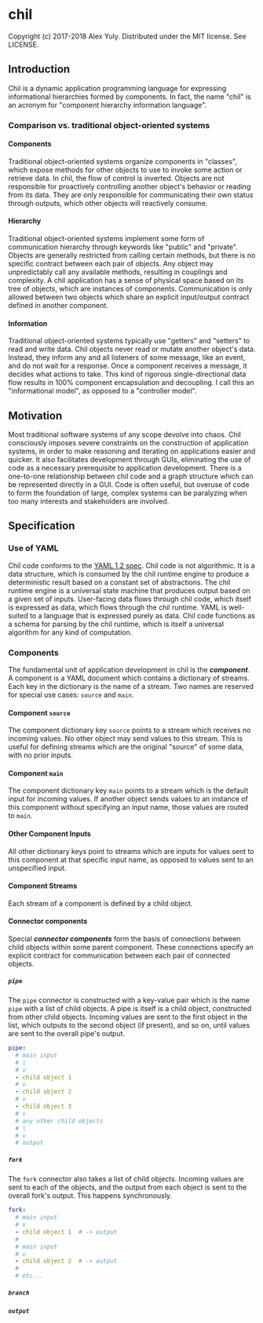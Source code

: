 # chil

Copyright (c) 2017-2018 Alex Yuly. Distributed under the MIT license. See LICENSE.

## Introduction

Chil is a dynamic application programming language for expressing informational hierarchies formed by components. In fact, the name "chil" is an acronym for "component hierarchy information language".

### Comparison vs. traditional object-oriented systems

#### Components

Traditional object-oriented systems organize components in "classes", which expose methods for other objects to use to invoke some action or retrieve data. In chil, the flow of control is inverted. Objects are not responsible for proactively controlling another object's behavior or reading from its data. They are only responsible for communicating their own status through outputs, which other objects will reactively consume.

#### Hierarchy

Traditional object-oriented systems implement some form of communication hierarchy through keywords like "public" and "private". Objects are generally restricted from calling certain methods, but there is no specific contract between each pair of objects. Any object may unpredictably call any available methods, resulting in couplings and complexity. A chil application has a sense of physical space based on its tree of objects, which are instances of components. Communication is only allowed between two objects which share an explicit input/output contract defined in another component.

#### Information

Traditional object-oriented systems typically use "getters" and "setters" to read and write data. Chil objects never read or mutate another object's data. Instead, they inform any and all listeners of some message, like an event, and do not wait for a response. Once a component receives a message, it decides what actions to take. This kind of rigorous single-directional data flow results in 100% component encapsulation and decoupling. I call this an "informational model", as opposed to a "controller model".

## Motivation

Most traditional software systems of any scope devolve into chaos. Chil consciously imposes severe constraints on the construction of application systems, in order to make reasoning and iterating on applications easier and quicker. It also facilitates development through GUIs, eliminating the use of code as a necessary prerequisite to application development. There is a one-to-one relationship between chil code and a graph structure which can be represented directly in a GUI. Code is often useful, but overuse of code to form the foundation of large, complex systems can be paralyzing when too many interests and stakeholders are involved.

## Specification

### Use of YAML

Chil code conforms to the [YAML 1.2 spec](http://yaml.org/spec/1.2/spec.html). Chil code is not algorithmic. It is a data structure, which is consumed by the chil runtime engine to produce a deterministic result based on a constant set of abstractions. The chil runtime engine is a universal state machine that produces output based on a given set of inputs. User-facing data flows through chil code, which itself is expressed as data, which flows through the chil runtime. YAML is well-suited to a language that is expressed purely as data. Chil code functions as a schema for parsing by the chil runtime, which is itself a universal algorithm for any kind of computation.

### Components

The fundamental unit of application development in chil is the ***component***. A component is a YAML document which contains a dictionary of streams. Each key in the dictionary is the name of a stream. Two names are reserved for special use cases: `source` and `main`.

#### Component `source`

The component dictionary key `source` points to a stream which receives no incoming values. No other object may send values to this stream. This is useful for defining streams which are the original "source" of some data, with no prior inputs.

#### Component `main`

The component dictionary key `main` points to a stream which is the default input for incoming values. If another object sends values to an instance of this component without specifying an input name, those values are routed to `main`. 

#### Other Component Inputs

All other dictionary keys point to streams which are inputs for values sent to this component at that specific input name, as opposed to values sent to an unspecified input.

#### Component Streams

Each stream of a component is defined by a child object.

#### Connector components

Special ***connector components*** form the basis of connections between child objects within some parent component. These connections specify an explicit contract for communication between each pair of connected objects.

##### `pipe`

The `pipe` connector is constructed with a key-value pair which is the name `pipe` with a list of child objects. A pipe is itself is a child object, constructed from other child objects. Incoming values are sent to the first object in the list, which outputs to the second object (if present), and so on, until values are sent to the overall pipe's output.

```yml
pipe:
  # main input
  # |
  # v
  - child object 1
  # v
  - child object 2
  # v
  - child object 3
  # v
  # any other child objects
  # |
  # v
  # output
```

##### `fork`

The `fork` connector also takes a list of child objects. Incoming values are sent to each of the objects, and the output from each object is sent to the overall fork's output. This happens synchronously.

```yml
fork:
  # main input
  # v
  - child object 1  # -> output
  #
  # main input
  # v
  - child object 2  # -> output
  #
  # etc...
```

##### `branch`

##### `output`
